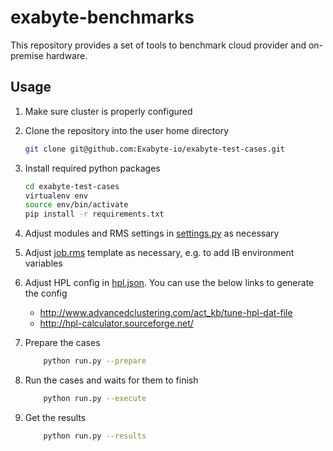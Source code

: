 # exabyte-benchmarks

This repository provides a set of tools to benchmark cloud provider and on-premise hardware.

## Usage

1. Make sure cluster is properly configured

2. Clone the repository into the user home directory
    
    ```bash
    git clone git@github.com:Exabyte-io/exabyte-test-cases.git
    ```

3. Install required python packages

    ```bash
    cd exabyte-test-cases
    virtualenv env
    source env/bin/activate
    pip install -r requirements.txt
    ```

4. Adjust modules and RMS settings in [settings.py](settings.py) as necessary

5. Adjust [job.rms](job.rms) template as necessary, e.g. to add IB environment variables

6. Adjust HPL config in [hpl.json](cases/hpl.json). You can use the below links to generate the config
    - http://www.advancedclustering.com/act_kb/tune-hpl-dat-file
    - http://hpl-calculator.sourceforge.net/

6. Prepare the cases

    ```bash
        python run.py --prepare    
    ```

7. Run the cases and waits for them to finish

    ```bash
        python run.py --execute
    ```

8. Get the results
    ```bash
        python run.py --results
    ```
